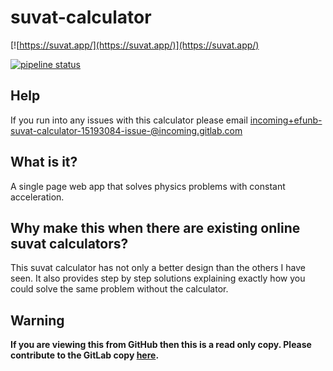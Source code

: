 # suvat-calculator

[![https://suvat.app/](https://suvat.app/)](https://suvat.app/)

[![pipeline status](https://gitlab.com/efunb/suvat-calculator/badges/master/pipeline.svg)](https://gitlab.com/efunb/suvat-calculator/commits/master)

## Help

If you run into any issues with this calculator please email [incoming+efunb-suvat-calculator-15193084-issue-@incoming.gitlab.com](mailto:incoming+efunb-suvat-calculator-15193084-issue-@incoming.gitlab.com)

## What is it?

A single page web app that solves physics problems with constant acceleration.

## Why make this when there are existing online suvat calculators?

This suvat calculator has not only a better design than the others I have seen. It also provides step by step solutions explaining exactly how you could solve the same problem without the calculator.

## **Warning**

**If you are viewing this from GitHub then this is a read only copy. Please contribute to the GitLab copy [here](https://gitlab.com/efunb/suvat-calculator).**